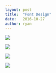 ```yaml
---
layout: post
title:  "Font Design"
date:   2016-10-27
author: ryan
---
```


![]({{site.contentloc}}/font3.png)

![]({{site.contentloc}}/font1.png)

![]({{site.contentloc}}/font2.png)

![]({{site.contentloc}}/font4.png)
